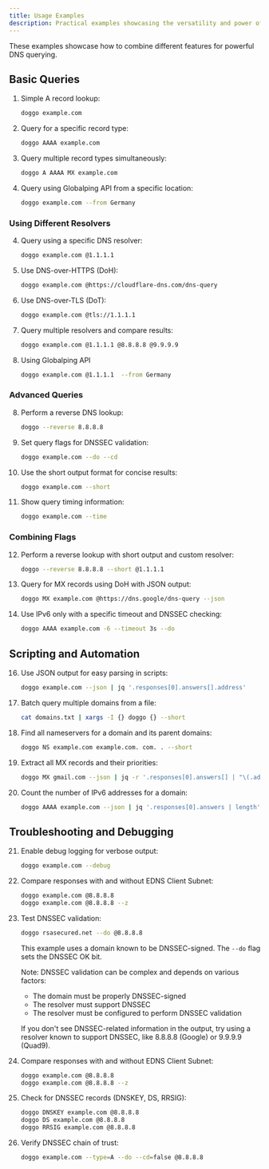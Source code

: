 ```yaml
---
title: Usage Examples
description: Practical examples showcasing the versatility and power of Doggo DNS client
---
```


These examples showcase how to combine different features for powerful DNS querying.

## Basic Queries

1. Simple A record lookup:

   ```bash
   doggo example.com
   ```

2. Query for a specific record type:

   ```bash
   doggo AAAA example.com
   ```

3. Query multiple record types simultaneously:

   ```bash
   doggo A AAAA MX example.com
   ```

4. Query using Globalping API from a specific location:
   ```bash
   doggo example.com --from Germany
   ```

### Using Different Resolvers

4. Query using a specific DNS resolver:

   ```bash
   doggo example.com @1.1.1.1
   ```

5. Use DNS-over-HTTPS (DoH):

   ```bash
   doggo example.com @https://cloudflare-dns.com/dns-query
   ```

6. Use DNS-over-TLS (DoT):

   ```bash
   doggo example.com @tls://1.1.1.1
   ```

7. Query multiple resolvers and compare results:

   ```bash
   doggo example.com @1.1.1.1 @8.8.8.8 @9.9.9.9
   ```

8. Using Globalping API
   ```bash
   doggo example.com @1.1.1.1  --from Germany
   ```

### Advanced Queries

8. Perform a reverse DNS lookup:

   ```bash
   doggo --reverse 8.8.8.8
   ```

9. Set query flags for DNSSEC validation:

   ```bash
   doggo example.com --do --cd
   ```

10. Use the short output format for concise results:

    ```bash
    doggo example.com --short
    ```

11. Show query timing information:
    ```bash
    doggo example.com --time
    ```

### Combining Flags

12. Perform a reverse lookup with short output and custom resolver:

    ```bash
    doggo --reverse 8.8.8.8 --short @1.1.1.1
    ```

13. Query for MX records using DoH with JSON output:

    ```bash
    doggo MX example.com @https://dns.google/dns-query --json
    ```

14. Use IPv6 only with a specific timeout and DNSSEC checking:
    ```bash
    doggo AAAA example.com -6 --timeout 3s --do
    ```

## Scripting and Automation

16. Use JSON output for easy parsing in scripts:

    ```bash
    doggo example.com --json | jq '.responses[0].answers[].address'
    ```

17. Batch query multiple domains from a file:

    ```bash
    cat domains.txt | xargs -I {} doggo {} --short
    ```

18. Find all nameservers for a domain and its parent domains:

    ```bash
    doggo NS example.com example.com. com. . --short
    ```

19. Extract all MX records and their priorities:

    ```bash
    doggo MX gmail.com --json | jq -r '.responses[0].answers[] | "\(.address) \(.preference)"'
    ```

20. Count the number of IPv6 addresses for a domain:
    ```bash
    doggo AAAA example.com --json | jq '.responses[0].answers | length'
    ```

## Troubleshooting and Debugging

21. Enable debug logging for verbose output:

    ```bash
    doggo example.com --debug
    ```

22. Compare responses with and without EDNS Client Subnet:

    ```bash
    doggo example.com @8.8.8.8
    doggo example.com @8.8.8.8 --z
    ```

23. Test DNSSEC validation:

    ```bash
    doggo rsasecured.net --do @8.8.8.8
    ```

    This example uses a domain known to be DNSSEC-signed. The `--do` flag sets the DNSSEC OK bit.

    Note: DNSSEC validation can be complex and depends on various factors:

    - The domain must be properly DNSSEC-signed
    - The resolver must support DNSSEC
    - The resolver must be configured to perform DNSSEC validation

    If you don't see DNSSEC-related information in the output, try using a resolver known to support DNSSEC, like 8.8.8.8 (Google) or 9.9.9.9 (Quad9).

24. Compare responses with and without EDNS Client Subnet:

    ```bash
    doggo example.com @8.8.8.8
    doggo example.com @8.8.8.8 --z
    ```

25. Check for DNSSEC records (DNSKEY, DS, RRSIG):

    ```bash
    doggo DNSKEY example.com @8.8.8.8
    doggo DS example.com @8.8.8.8
    doggo RRSIG example.com @8.8.8.8
    ```

26. Verify DNSSEC chain of trust:
    ```bash
    doggo example.com --type=A --do --cd=false @8.8.8.8
    ```
